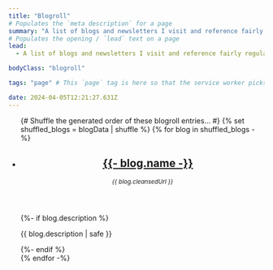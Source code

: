 ```yaml
---
title: "Blogroll"
# Populates the `meta description` for a page
summary: "A list of blogs and newsletters I visit and reference fairly regularly."
# Populates the opening / `lead` text on a page
lead:
  - A list of blogs and newsletters I visit and reference fairly regularly.

bodyClass: "blogroll"

tags: "page" # This `page` tag is here so that the service worker picks them up. These pages are picked up in the `mainnav` or `footernav` loops

date: 2024-04-05T12:21:27.631Z
---
```


<ul role="list" class="blogroll__list | auto-grid | no-list">
{# Shuffle the generated order of these blogroll entries... #}
{% set shuffled_blogs = blogData | shuffle %}
{% for blog in shuffled_blogs -%}
  <li>
    <article class="card card--stacked">
      <div class="card__content">
        <header class="card__header">
          <h2 class="card__title">
            <img alt="" src="{{ blog.favicon }}" width="16" height="16" loading="lazy" decoding="async">
            <a href="{{ blog.url }}" rel="external">
              {{- blog.name -}}
            </a>
          </h2>
          <small><em>{{ blog.cleansedUrl }}</em></small>
        </header>
        {%- if blog.description %}
          <div class="card__body">
          <p>{{ blog.description | safe }}</p>
        </div>
        {%- endif %}
      </div>
    </article>
  </li>
{% endfor -%}
</ul>
